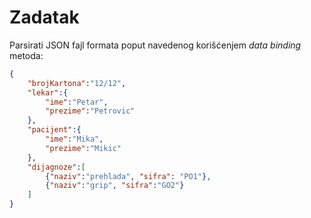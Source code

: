 # Zadatak
Parsirati JSON fajl formata poput navedenog korišćenjem *data binding* metoda:
```json
{
	"brojKartona":"12/12",
	"lekar":{
		"ime":"Petar",
		"prezime":"Petrovic"
	},
	"pacijent":{
		"ime":"Mika",
		"prezime":"Mikic"
	},
	"dijagnoze":[
		{"naziv":"prehlada", "sifra": "PO1"},
		{"naziv":"grip", "sifra":"GO2"}
	]
}
```